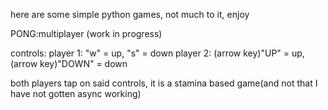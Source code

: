 here are some simple python games, not much to it, enjoy

PONG:multiplayer (work in progress)

controls:
player 1: "w" = up, "s" = down
player 2: (arrow key)"UP" = up, (arrow key)"DOWN" = down

both players tap on said controls, it is a stamina based game(and not that I have not gotten async working)
